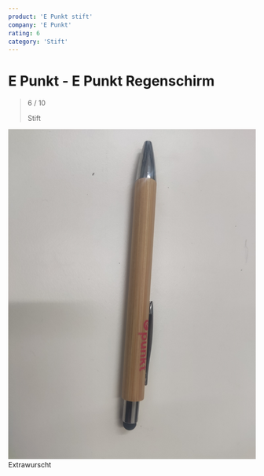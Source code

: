 ```yaml
---
product: 'E Punkt stift'
company: 'E Punkt'
rating: 6
category: 'Stift'
---
```


# E Punkt - E Punkt Regenschirm
>
> 6 / 10
>
> Stift

![E Punkt Stift](./assets/IMG_20250524_125910.jpg)
Extrawurscht
